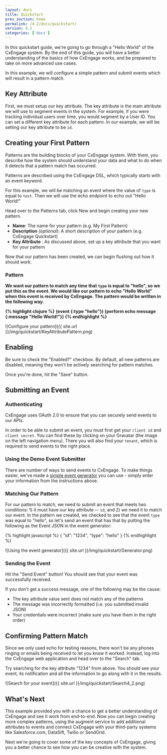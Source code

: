 ```yaml
---
layout: docs
title: Quickstart
prev_section: home
permalink: /4.2/docs/quickstart/
version: 4.2
categories: ['docs']
---
```


In this quickstart guide, we're going to go through a "Hello World" of the
CxEngage system. By the end of this guide, you will have a better understanding
of the basics of how CxEngage works, and be prepared to take on more advanced use cases.

In this example, we will configure a simple pattern and submit events which will
result in a pattern match.

## Key Attribute

First, we must setup our key attribute. The key attribute is the main attribute
we will use to segment events in the system. For example, if you were tracking individual users over time, you would segment by a User ID. You can set a different key attribute for each pattern. In our example, we will be setting our key attribute to be `id`.

## Creating your First Pattern

Patterns are the building blocks of your CxEngage system. With them, you describe how the system should understand your data and what to do when it detects that a pattern match has occurred.

Patterns are described using the CxEngage DSL, which typically starts with an event keyword. 

For this example, we will be matching an event where the value of `type` is equal to `test`. Then we will use the echo endpoint to echo out "Hello World!"

Head over to the Patterns tab, click New and begin creating your new pattern. 


* __Name__: The name for your pattern (e.g. My First Pattern)
* __Description__ *(optional)*: A short description of your pattern (e.g. CxEngage
Quickstart)
* __Key Attribute__ : As discussed above, set up a key attribute that you want for your pattern

Now that our pattern has been created, we can begin flushing out how it should
work.

### Pattern

**We want our pattern to match any time that `type` is equal to "hello", so we put this as the event. We would like our pattern to echo "Hello World" when this event is received by CxEngage. The pattern would be written in the following way.** 

**{% highlight clojure %}**
**(event {:type "hello"})**
**(perform echo message {:message "Hello World!"})**
**{% endhighlight %}**

![Configure your pattern]({{ site.url }}/img/quickstart/KeyAttributePattern.png)

## Enabling

Be sure to check the "Enabled?" checkbox. By default, all new patterns are disabled, meaning they won't be actively searching for pattern matches.

Once you're done, hit the "Save" button.

## Submitting an Event

### Authenticating

CxEngage uses OAuth 2.0 to ensure that you can securely send events to our APIs.

In order to be able to submit an event, you must first get your `client id` and `client secret`. You can find these by clicking on your Gravatar (the image on the left navigation menu). There you will also find your `tenant`, which is required to send events to the right place.

### Using the Demo Event Submitter

There are number of ways to send events to CxEngage. To make things easier,
we've made a [simple event generator](https://demo.cxengage.net) you can use - simply enter your information from the instructions above.

### Matching Our Pattern

For our pattern to match, we need to submit an event that meets two conditions: 1) it must have our key attribute -- `id`, and 2) we need it to match our event. In the pattern we created, we checked to see that the event `type` was equal to "hello", so let's send an event that has that by putting the following as the Event JSON in the event generator:

{% highlight javascript %}
{
  "id": "1234",
  "type": "hello"
}
{% endhighlight %}

![Using the event generator]({{ site.url }}/img/quickstart/Generator.png)

### Sending the Event

Hit the "Send Event" button! You should see that your event was successfully received.

If you don't get a success message, one of the following may be the cause:

* The key attribute value sent does not match any of the patterns
* The message was incorrectly formatted (i.e. you submitted invalid JSON)
* Your credentials were incorrect (make sure you have them in the right order)

## Confirming Pattern Match

Since we only used echo for testing reasons, there won't be any phones ringing or emails being received to let you know it worked. Instead, log into the CxEngage web application and head over to the "Search" tab.

Try searching for the key attribute "1234" from above. You should see your event, its notification and all the information to go along with it in the results.

![Search for your event]({{ site.url }}/img/quickstart/Search4_2.png)

## What's Next

This example provided you with a chance to get a better understanding of
CxEngage and see it work from end-to-end. Now you can begin creating more complex patterns, using the augment service to add additional attributes to events and connect CxEngage with your third-party systems like Salesforce.com, DataSift, Twilio or SendGrid.

Next we're going to cover some of the key concepts of CxEngage, giving you a
better chance to see how you can be creative with the system.
